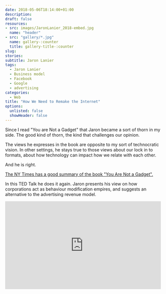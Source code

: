 ```yaml
---
date: 2018-05-06T18:14:00+01:00
description: 
draft: false
resources: 
- src: images/JaronLanier_2018-embed.jpg
  name: "header"
- src: "gallery/*.jpg"
  name: gallery-:counter
  title: gallery-title-:counter
slug:
stories:
subtitle: Jaron Lanier
tags: 
  - Jaron Lanier
  - Business model
  - Facebook
  - Google
  - advertising
categories: 
  - Web
title: "How We Need to Remake the Internet"
options:
  unlisted: false
  showHeader: false
---
```


Since I read "You are Not a Gadget" that Jaron became a sort of thorn in my side. The good kind of thorn, the kind that challenges our opinion.

The views he expresses in the book are opposite to my sort of technocratic vision. In other settings, he stays true to those views about our lock in to formats, about how technology can impact how we relate with each other.

And he is right.

[The NY Times has a good summary of the book "You Are Not a Gadget".](https://www.nytimes.com/2010/01/15/books/15book.html)

In this TED Talk he does it again. Jaron presents his view on how corporations act as behaviour modification empires, and suggests an alternative to the advertising revenue model. 

<div style="max-width:100%"><div style="position:relative;height:0;padding-bottom:56.25%"><iframe src="https://embed.ted.com/talks/lang/en/jaron_lanier_how_we_need_to_remake_the_internet" width="100%             " height="auto" style="position:absolute;left:0;top:0;width:100%;height:100%" frameborder="0" scrolling="no" allowfullscreen></iframe></div></div>